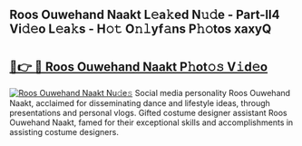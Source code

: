 ## Roos Ouwehand Naakt L𝚎a𝚔ed N𝚞𝚍e - Part-ll4 Vi𝚍𝚎o L𝚎a𝚔s - H𝚘𝚝 O𝚗𝚕yf𝚊ns P𝚑𝚘tos xaxyQ

# <h2><a href="http://kf1sens.oniu.top/?m=Roos+Ouwehand+Naakt">🔗👉 🔴 Roos Ouwehand Naakt P𝚑ot𝚘𝚜 V𝚒d𝚎o</a></h2>

[![Roos Ouwehand Naakt Nu𝚍e𝚜](https://i.imgur.com/0qMVB7G.gif)](http://kf1sens.oniu.top/?m=Roos+Ouwehand+Naakt)
Social media personality Roos Ouwehand Naakt, acclaimed for disseminating dance and lifestyle ideas, through presentations and personal vlogs. Gifted costume designer assistant Roos Ouwehand Naakt, famed for their exceptional skills and accomplishments in assisting costume designers.  
